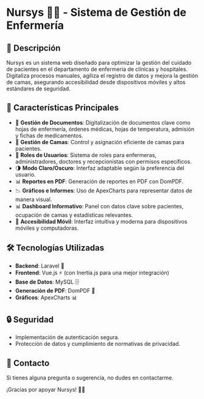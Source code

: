 # Nursys 🏥💉 - Sistema de Gestión de Enfermería

## 📌 Descripción
Nursys es un sistema web diseñado para optimizar la gestión del cuidado de pacientes en el departamento de enfermería de clínicas y hospitales. Digitaliza procesos manuales, agiliza el registro de datos y mejora la gestión de camas, asegurando accesibilidad desde dispositivos móviles y altos estándares de seguridad.

## 🚀 Características Principales
- 📑 **Gestión de Documentos**: Digitalización de documentos clave como hojas de enfermería, órdenes médicas, hojas de temperatura, admisión y fichas de medicamentos.
- 🏥 **Gestión de Camas**: Control y asignación eficiente de camas para pacientes.
- 👥 **Roles de Usuarios**: Sistema de roles para enfermeras, administradores, doctores y recepcionistas con permisos específicos.
- 🌗 **Modo Claro/Oscuro**: Interfaz adaptable según la preferencia del usuario.
- 📊 **Reportes en PDF**: Generación de reportes en PDF con DomPDF.
- 📉 **Gráficos e Informes**: Uso de ApexCharts para representar datos de manera visual.
- 📊 **Dashboard Informativo**: Panel con datos clave sobre pacientes, ocupación de camas y estadísticas relevantes.
- 📱 **Accesibilidad Móvil**: Interfaz intuitiva y moderna para dispositivos móviles y computadoras.

## 🛠️ Tecnologías Utilizadas
- **Backend**: Laravel 🐘
- **Frontend**: Vue.js ⚡ (con Inertia.js para una mejor integración)
- **Base de Datos**: MySQL 🗄️
- **Generación de PDF**: DomPDF 📄
- **Gráficos**: ApexCharts 📊

## 🔒 Seguridad
- Implementación de autenticación segura.
- Protección de datos y cumplimiento de normativas de privacidad.

## 📧 Contacto
Si tienes alguna pregunta o sugerencia, no dudes en contactarme.

¡Gracias por apoyar Nursys! 💙🏥
